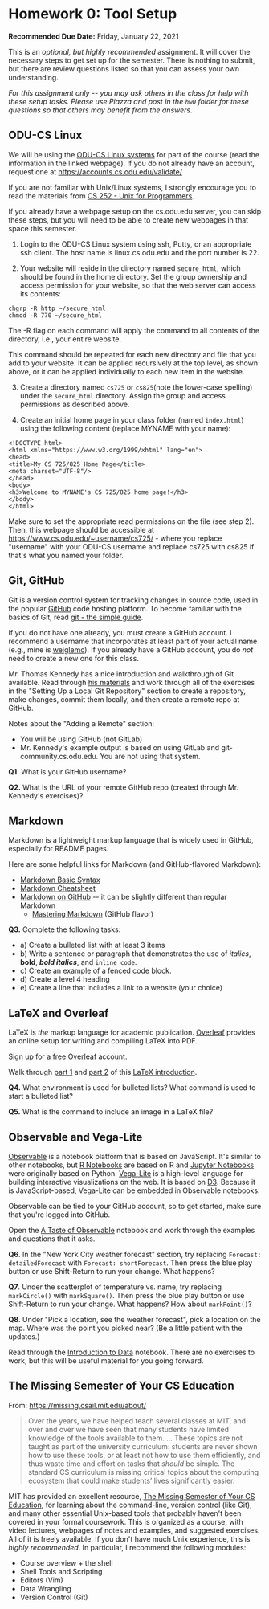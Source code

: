 # Homework 0: Tool Setup

**Recommended Due Date:** Friday, January 22, 2021

This is an *optional, but highly recommended* assignment. It will cover the necessary steps to get set up for the semester.  There is nothing to submit, but there are review questions listed so that you can assess your own understanding.

*For this assignment only -- you may ask others in the class for help with these setup tasks.  Please use Piazza and post in the `hw0` folder for these questions so that others may benefit from the answers.*

## ODU-CS Linux

We will be using the [ODU-CS Linux systems](https://systems.cs.odu.edu/Unix_and_Linux_Services) for part of the course (read the information in the linked webpage). If you do not already have an account, request one at https://accounts.cs.odu.edu/validate/

If you are not familiar with Unix/Linux systems, I strongly encourage you to read the materials from [CS 252 - Unix for Programmers](https://www.cs.odu.edu/~zeil/cs252/latest/Directory/outline/index.html).

If you already have a webpage setup on the cs.odu.edu server, you can skip these steps, but you will need to be able to create new webpages in that space this semester.

1. Login to the ODU-CS Linux system using ssh, Putty, or an appropriate ssh client. The host name is linux.cs.odu.edu and the port number is 22.

2. Your website will reside in the directory named `secure_html`, which should be found in the home directory. Set the group ownership and access permission for your website, so that the web server can access its contents:

```
chgrp -R http ~/secure_html
chmod -R 770 ~/secure_html
```

The -R flag on each command will apply the command to all contents of the directory, i.e., your entire website. 

This command should be repeated for each new directory and file that you add to your website. It can be applied recursively at the top level, as shown above, or it can be applied individually to each new item in the website.

3. Create a directory named `cs725` or `cs825`(note the lower-case spelling) under the `secure_html` directory. Assign the group and access permissions as described above. 

4. Create an initial home page in your class folder (named `index.html`) using the following content (replace MYNAME with your name):

```{html}
<!DOCTYPE html>
<html xmlns="https://www.w3.org/1999/xhtml" lang="en">
<head>
<title>My CS 725/825 Home Page</title>
<meta charset="UTF-8"/>
</head>
<body>
<h3>Welcome to MYNAME's CS 725/825 home page!</h3>
</body>
</html>
```

Make sure to set the appropriate read permissions on the file (see step 2).  Then, this webpage should be accessible at https://www.cs.odu.edu/~username/cs725/ - where you replace "username" with your ODU-CS username and replace cs725 with cs825 if that's what you named your folder.

## Git, GitHub 

Git is a version control system for tracking changes in source code, used in the popular [GitHub](https://github.com) code hosting platform.  To become familiar with the basics of Git, read [git - the simple guide](https://rogerdudler.github.io/git-guide/).

If you do not have one already, you must create a GitHub account.  I recommend a username that incorporates at least part of your actual name (e.g., mine is [weiglemc](https://github.com/weiglemc)).  If you already have a GitHub account, you do *not* need to create a new one for this class.

Mr. Thomas Kennedy has a nice introduction and walkthrough of Git available.  Read through [his materials](https://git-community.cs.odu.edu/tkennedy/git-workshop/-/wikis/Git-Workshop) and work through all of the exercises in the "Setting Up a Local Git Repository" section to create a repository, make changes, commit them locally, and then create a remote repo at GitHub. 

Notes about the "Adding a Remote" section:
* You will be using GitHub (not GitLab)
* Mr. Kennedy's example output is based on using GitLab and git-community.cs.odu.edu.  You are not using that system.

**Q1.** What is your GitHub username?

**Q2.** What is the URL of your remote GitHub repo (created through Mr. Kennedy's exercises)?

## Markdown

Markdown is a lightweight markup language that is widely used in GitHub, especially for README pages.  

Here are some helpful links for Markdown (and GitHub-flavored Markdown):
* [Markdown Basic Syntax](https://www.markdownguide.org/basic-syntax)
* [Markdown Cheatsheet](https://github.com/adam-p/markdown-here/wiki/Markdown-Cheatsheet)
* [Markdown on GitHub](https://help.github.com/en/categories/writing-on-github) -- it can be slightly different than regular Markdown
  * [Mastering Markdown](https://guides.github.com/features/mastering-markdown/) (GitHub flavor)

**Q3.** Complete the following tasks:
* a) Create a bulleted list with at least 3 items
* b) Write a sentence or paragraph that demonstrates the use of *italics*, **bold**, ***bold italics***, and `inline code`.
* c) Create an example of a fenced code block.
* d) Create a level 4 heading
* e) Create a line that includes a link to a website (your choice)

## LaTeX and Overleaf

LaTeX is *the* markup language for academic publication. [Overleaf](https://overleaf.com) provides an online setup for writing and compiling LaTeX into PDF.  

Sign up for a free [Overleaf](https://overleaf.com) account.

Walk through [part 1](https://www.overleaf.com/learn/latex/Free_online_introduction_to_LaTeX_(part_1)) and [part 2](https://www.overleaf.com/learn/latex/Free_online_introduction_to_LaTeX_(part_2)) of this [LaTeX introduction](https://www.overleaf.com/learn/latex/Free_online_introduction_to_LaTeX_(part_1)). 

**Q4.** What environment is used for bulleted lists?  What command is used to start a bulleted list?

**Q5.** What is the command to include an image in a LaTeX file?

## Observable and Vega-Lite

[Observable](https://observablehq.com) is a notebook platform that is based on JavaScript. It's similar to other notebooks, but [R Notebooks](https://bookdown.org/yihui/rmarkdown/notebook.html) are based on R and [Jupyter Notebooks](https://jupyter.org) were originally based on Python.  [Vega-Lite](http://vega.github.io/vega-lite/) is a high-level language for building interactive visualizations on the web. It is based on [D3](https://d3js.org).  Because it is JavaScript-based, Vega-Lite can be embedded in Observable notebooks.

Observable can be tied to your GitHub account, so to get started, make sure that you're logged into GitHub.

Open the [A Taste of Observable](https://observablehq.com/@observablehq/a-taste-of-observable) notebook and work through the examples and questions that it asks. 

**Q6**. In the "New York City weather forecast" section, try replacing `Forecast: detailedForecast` with `Forecast: shortForecast`. Then press the blue play button  or use Shift-Return to run your change. What happens?

**Q7**. Under the scatterplot of temperature vs. name, try replacing `markCircle()` with `markSquare()`. Then press the blue play button  or use Shift-Return to run your change. What happens? How about `markPoint()`?

**Q8**. Under "Pick a location, see the weather forecast", pick a location on the map.  Where was the point you picked near?  (Be a little patient with the updates.)

Read through the [Introduction to Data](https://observablehq.com/@observablehq/introduction-to-data) notebook. There are no exercises to work, but this will be useful material for you going forward.

## The Missing Semester of Your CS Education

From: https://missing.csail.mit.edu/about/
> Over the years, we have helped teach several classes at MIT, and over and over we have seen that many students have limited knowledge of the tools available to them. ... These topics are not taught as part of the university curriculum: students are never shown how to use these tools, or at least not how to use them efficiently, and thus waste time and effort on tasks that *should* be simple. The standard CS curriculum is missing critical topics about the computing ecosystem that could make students’ lives significantly easier.  

MIT has provided an excellent resource, [The Missing Semester of Your CS Education](https://missing.csail.mit.edu/), for learning about the command-line, version control (like Git), and many other essential Unix-based tools that probably haven't been covered in your formal coursework.  This is organized as a course, with video lectures, webpages of notes and examples, and suggested exercises.  All of it is freely available.  If you don't have much Unix experience, this is *highly recommended*.  In particular, I recommend the following modules:
* Course overview + the shell
* Shell Tools and Scripting
* Editors (Vim)
* Data Wrangling 
* Version Control (Git)

